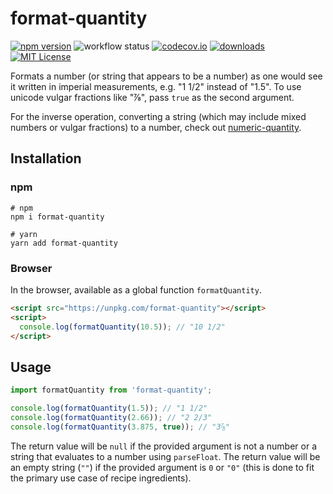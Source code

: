 # format-quantity

[![npm version](https://badge.fury.io/js/format-quantity.svg)](//npmjs.com/package/format-quantity)
![workflow status](https://github.com/jakeboone02/format-quantity/workflows/Continuous%20Integration/badge.svg)
[![codecov.io](https://codecov.io/github/jakeboone02/format-quantity/coverage.svg?branch=master)](https://codecov.io/github/jakeboone02/format-quantity?branch=master)
[![downloads](https://img.shields.io/npm/dm/format-quantity.svg)](http://npm-stat.com/charts.html?package=format-quantity&from=2015-08-01)
[![MIT License](https://img.shields.io/npm/l/format-quantity.svg)](http://opensource.org/licenses/MIT)

Formats a number (or string that appears to be a number) as one would see it written in imperial measurements, e.g. "1 1/2" instead of "1.5". To use unicode vulgar fractions like "⅞", pass `true` as the second argument.

For the inverse operation, converting a string (which may include mixed numbers or vulgar fractions) to a number, check out [numeric-quantity](https://www.npmjs.com/package/numeric-quantity).

## Installation

### npm

```shell
# npm
npm i format-quantity

# yarn
yarn add format-quantity
```

### Browser

In the browser, available as a global function `formatQuantity`.

```html
<script src="https://unpkg.com/format-quantity"></script>
<script>
  console.log(formatQuantity(10.5)); // "10 1/2"
</script>
```

## Usage

```js
import formatQuantity from 'format-quantity';

console.log(formatQuantity(1.5)); // "1 1/2"
console.log(formatQuantity(2.66)); // "2 2/3"
console.log(formatQuantity(3.875, true)); // "3⅞"
```

The return value will be `null` if the provided argument is not a number or a string that evaluates to a number using `parseFloat`. The return value will be an empty string (`""`) if the provided argument is `0` or `"0"` (this is done to fit the primary use case of recipe ingredients).
